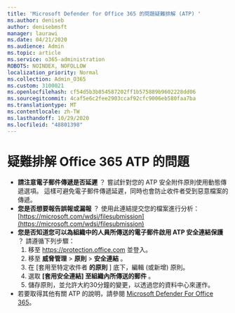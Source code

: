 ```yaml
---
title: 'Microsoft Defender for Office 365 的問題疑難排解 (ATP) '
ms.author: deniseb
author: denisebmsft
manager: laurawi
ms.date: 04/21/2020
ms.audience: Admin
ms.topic: article
ms.service: o365-administration
ROBOTS: NOINDEX, NOFOLLOW
localization_priority: Normal
ms.collection: Admin_O365
ms.custom: 3100021
ms.openlocfilehash: cf54d5b3b854587202ff1b575889b9602228dd06
ms.sourcegitcommit: 4caf5e6c2fee2903ccaf92cfc9006eb580faa7ba
ms.translationtype: MT
ms.contentlocale: zh-TW
ms.lasthandoff: 10/29/2020
ms.locfileid: "48801398"
---
```

# <a name="troubleshoot-issues-with-office-365-atp"></a>疑難排解 Office 365 ATP 的問題

- **請注意電子郵件傳遞是否延遲** ？ 嘗試針對您的 ATP 安全附件原則使用動態傳遞選項。 這樣可避免電子郵件傳遞延遲，同時也會防止收件者受到惡意檔案的傳遞。
- **您是否想要報告誤報或漏報** ？ 使用此連結提交您的檔案進行分析： [https://microsoft.com/wdsi/filesubmission](https://microsoft.com/wdsi/filesubmission)
- **您是否知道您可以為組織中的人員所傳送的電子郵件啟用 ATP 安全連結保護** ？ 請遵循下列步驟：
    1. 移至 https://protection.office.com 並登入。
    2. 移至 **威脅管理**  >  **原則**  >  **安全連結** 。
    3. 在 [套用至特定收件者 **的原則** ] 底下，編輯 (或新增) 原則。
    4. 選取 **[套用安全連結] 至組織內所傳送的郵件** 。
    5. 儲存原則，並允許大約30分鐘的變更，以透過您的資料中心來運作。
- 若要取得其他有關 ATP 的說明，請參閱 [Microsoft Defender For Office 365](https://docs.microsoft.com/microsoft-365/security/office-365-security/office-365-atp)。